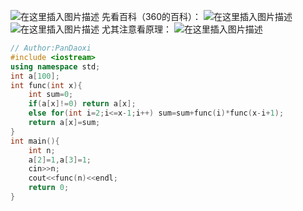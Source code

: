 ![在这里插入图片描述](https://pic.2ge.org/cdn/?url=https://img-blog.csdnimg.cn/fb08e73e73ca4ac5937bececf1bab692.png?x-oss-process=image/watermark,type_ZHJvaWRzYW5zZmFsbGJhY2s,shadow_50,text_Q1NETiBA5r2Y6YGT54a5,size_20,color_FFFFFF,t_70,g_se,x_16)
先看百科（360的百科）：
![在这里插入图片描述](https://pic.2ge.org/cdn/?url=https://img-blog.csdnimg.cn/3b1c5524fcd7422886475d3d08b6a252.png?x-oss-process=image/watermark,type_ZHJvaWRzYW5zZmFsbGJhY2s,shadow_50,text_Q1NETiBA5r2Y6YGT54a5,size_20,color_FFFFFF,t_70,g_se,x_16)
![在这里插入图片描述](https://pic.2ge.org/cdn/?url=https://img-blog.csdnimg.cn/77adcdb8ecfd4a1bb43a558e82636176.png?x-oss-process=image/watermark,type_ZHJvaWRzYW5zZmFsbGJhY2s,shadow_50,text_Q1NETiBA5r2Y6YGT54a5,size_20,color_FFFFFF,t_70,g_se,x_16)
尤其注意看原理：
![在这里插入图片描述](https://pic.2ge.org/cdn/?url=https://img-blog.csdnimg.cn/a40d38d69cc24d3db82ecad69d437adc.png?x-oss-process=image/watermark,type_ZHJvaWRzYW5zZmFsbGJhY2s,shadow_50,text_Q1NETiBA5r2Y6YGT54a5,size_20,color_FFFFFF,t_70,g_se,x_16)

```cpp
// Author:PanDaoxi
#include <iostream>
using namespace std;
int a[100];
int func(int x){
	int sum=0;
	if(a[x]!=0) return a[x];
	else for(int i=2;i<=x-1;i++) sum=sum+func(i)*func(x-i+1);
	return a[x]=sum;
} 
int main(){
	int n;
	a[2]=1,a[3]=1;
	cin>>n;
	cout<<func(n)<<endl;
	return 0;
}
```

